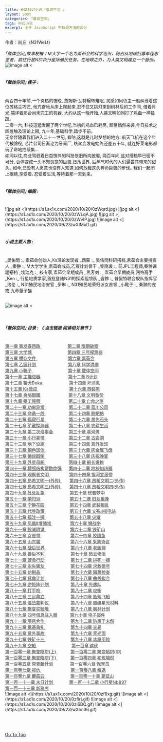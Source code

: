 ```yaml
---
title: 长篇科幻小说 ｢载体空间 ｣
layout: post
categories: ｢载体空间｣
tags: 科幻小说
excerpt: 关于 JavaScript 中数组方法的区分
---
```

作者：尚丘（N31WeLt）    
<br>
*｢载体空间｣故事梗概：M大学一个名为素茹会的科学组织，秘密从地球招募单程志愿者，前往行星N31执行星际殖民任务，在地球之外，为人类文明建立一个备份。*
![image alt <](https://s1.ax1x.com/2020/10/20/0zfPMQ.gif) 
<br>
<br>

##### ｢载体空间｣ 楔子 :
<br>
两百四十年前,一个炎热的夜晚,  
詹姆斯·瓦特辗转难眠,  
灵感如同债主一般纠缠着这位苏格兰巧匠,  
他亢奋地从床上爬起来,忍不住又挑灯来到树林后的工作间,  
借着月光,端详着那台尚未完工的机器,  
大约从这一晚开始,人类文明如同打了鸡血一样猛蹿｡  
<br>
二零一六,  
科技迅猛发展了两个世纪,当初的鸡血已耗尽,  
颓惫悄然来袭,今日技术之辉煌触及理论上限,  
九十年,基础科学,踏步不前｡  
<br>
无奈伴随着我们进入二十一世纪,  
看呐,这就是儿时梦想的地方:  
航天飞机在这个年代被除役,  
芯片公司日渐沦为牙膏厂,  
核聚变发电始终还差五十年,  
就连好莱电影都玩了命地拍续集…  
<br>
如同以往,商业驾驭着日益憔悴的科技依旧所向披靡,  
两百年间,这对搭档早已密不可分,  
合体变成一头不知饥饱的巨兽,扫荡世界,  
后蒸气时代的人们遍尝其带来的甜头｡  
如今,已没有人愿意也没有人知道,如何放缓这头奔命巨兽的步伐｡  
我们一起闭上眼睛,享受着､忍受着生活,等待着那一天到来｡
<br>
<br>

##### ｢载体空间｣ 插图 :
<br>
![jpg alt <](https://s1.ax1x.com/2020/10/20/0zWqrd.jpg) 
![jpg alt <](https://s1.ax1x.com/2020/10/20/0zWLqA.jpg) 
![jpg alt >](https://s1.ax1x.com/2020/10/20/0zWvIP.jpg)
![image alt <](https://s1.ax1x.com/2020/09/23/wXIMuD.gif) 
<br>
<br>
  
##### 小说主要人物 :
<br>
_吴佑問 :_ 素茹会创始人,Ks理论发现者  
_西蒙 :_ 吴佑問科研搭档,素茹会主要捐资人  
_秦翀 :_ M大学学生,素茹会成员,乙宸计划骨干  
_黎晓瑗 :_ 前JPL工程师,秦翀课题搭档  
_埃瑞克 :_ 核专家,素茹会早期成员  
_黑客刘 :_ 素茹会早期成员,网络高手  
_Ken :_ 行星地质学家,首批登陆N31的探索组领队  
_睿銝 :_ 普里特联合舰队指挥官  
_洛伦 :_ N31殖民地治安官  
_伊琳 :_ N31殖民地荣归派女首领  
_小靴子 :_ 秦翀的宠物,九命量子猫
<br>
<br>

![image alt <](https://s1.ax1x.com/2020/10/04/0JAFR1.gif)   
<br>
<br>

##### ｢载体空间｣ 目录 : *〘 点击链接 阅读相关章节 〙*
<br>
<a style="color:#777777;" href="carrier_space_chapter_1.html" target="_blank"> <b>第一章    事发春西路</b> <span style="padding-left:86px;">
<a style="color:#777777;" href="carrier_space_chapter_2.html" target="_blank"> <b>第二章    限期破案</b> </a><br>
<a style="color:#777777;" href="carrier_space_chapter_3.html" target="_blank"> <b>第三章    大学城</b> <span style="padding-left:114px;">
<a style="color:#777777;" href="carrier_space_chapter_4.html" target="_blank"> <b>第四章    三号探测器</b> </a><br>
<a style="color:#777777;" href="carrier_space_chapter_5.html" target="_blank"> <b>第五章    缓存文件</b> <span style="padding-left:101px;">
<a style="color:#777777;" href="carrier_space_chapter_6.html" target="_blank"> <b>第六章    素茹会</b> </a><br>
<a style="color:#777777;" href="carrier_space_chapter_7.html" target="_blank"> <b>第七章    乙宸计划</b> <span style="padding-left:101px;">
<a style="color:#777777;" href="carrier_space_chapter_8.html" target="_blank"> <b>第八章    科学讲座</b> </a><br>
<a style="color:#777777;" href="carrier_space_chapter_9.html" target="_blank"> <b>第九章    小靴子</b> <span style="padding-left:115px;">
<a style="color:#777777;" href="carrier_space_chapter_10.html" target="_blank"> <b>第十章    载体空间</b> </a><br>
<a style="color:#777777;" href="carrier_space_chapter_11.html" target="_blank"> <b>第十一章    主推进器</b> <span style="padding-left:88px;">
<a style="color:#777777;" href="carrier_space_chapter_12.html" target="_blank"> <b>第十二章    B计划</b> </a><br>
<a style="color:#777777;" href="carrier_space_chapter_13.html" target="_blank"> <b>第十三章    警犬Doka</b> <span style="padding-left:84px;">
<a style="color:#777777;" href="carrier_space_chapter_14.html" target="_blank"> <b>第十四章    坏消息</b> </a><br>
<a style="color:#777777;" href="carrier_space_chapter_15.html" target="_blank"> <b>第十五章    Ks效应</b> <span style="padding-left:101px;">
<a style="color:#777777;" href="carrier_space_chapter_16.html" target="_blank"> <b>第十六章    西装男</b> </a><br>
<a style="color:#777777;" href="carrier_space_chapter_17.html" target="_blank"> <b>第十七章    身陷囹圄</b> <span style="padding-left:89px;">
<a style="color:#777777;" href="carrier_space_chapter_18.html" target="_blank"> <b>第十八章    文明备份</b> </a><br>
<a style="color:#777777;" href="carrier_space_chapter_19.html" target="_blank"> <b>第十九章    秦工程师</b> <span style="padding-left:89px;">
<a style="color:#777777;" href="carrier_space_chapter_20.html" target="_blank"> <b>第二十章    亡命之旅</b> </a><br>
<a style="color:#777777;" href="carrier_space_chapter_21.html" target="_blank"> <b>第二十一章    功率异常</b> <span style="padding-left:76px;">
<a style="color:#777777;" href="carrier_space_chapter_22.html" target="_blank"> <b>第二十二章    蓝川公司</b> </a><br>
<a style="color:#777777;" href="carrier_space_chapter_23.html" target="_blank"> <b>第二十三章    命悬一线</b> <span style="padding-left:76px;">
<a style="color:#777777;" href="carrier_space_chapter_24.html" target="_blank"> <b>第二十四章    剔蚆蛒</b> </a><br>
<a style="color:#777777;" href="carrier_space_chapter_25.html" target="_blank"> <b>第二十五章    孤寂行星</b> <span style="padding-left:76px;">
<a style="color:#777777;" href="carrier_space_chapter_26.html" target="_blank"> <b>第二十六章    黑色石头</b> </a><br>
<a style="color:#777777;" href="carrier_space_chapter_27.html" target="_blank"> <b>第二十七章    矿藏探测器</b> <span style="padding-left:62px;">
<a style="color:#777777;" href="carrier_space_chapter_28.html" target="_blank"> <b>第二十八章    农耕生活</b> </a><br>
<a style="color:#777777;" href="carrier_space_chapter_29.html" target="_blank"> <b>第二十九章    第二次理事会</b> <span style="padding-left:48px;">
<a style="color:#777777;" href="carrier_space_chapter_30.html" target="_blank"> <b>第三十章    星河湾</b> </a><br>
<a style="color:#777777;" href="carrier_space_chapter_31.html" target="_blank"> <b>第三十一章    小行星带</b> <span style="padding-left:76px;">
<a style="color:#777777;" href="carrier_space_chapter_32.html" target="_blank"> <b>第三十二章    古岩洞</b> </a><br>
<a style="color:#777777;" href="carrier_space_chapter_33.html" target="_blank"> <b>第三十三章    地下设施</b> <span style="padding-left:76px;">
<a style="color:#777777;" href="carrier_space_chapter_34.html" target="_blank"> <b>第三十四章    意外发现</b> </a><br>
<a style="color:#777777;" href="carrier_space_chapter_35.html" target="_blank"> <b>第三十五章    褐色球体</b> <span style="padding-left:76px;">
<a style="color:#777777;" href="carrier_space_chapter_36.html" target="_blank"> <b>第三十六章    灰金属飞盘</b> </a><br>
<a style="color:#777777;" href="carrier_space_chapter_37.html" target="_blank"> <b>第三十七章    循规蹈矩</b> <span style="padding-left:76px;">
<a style="color:#777777;" href="carrier_space_chapter_38.html" target="_blank"> <b>第三十八章    庆祝晚宴</b> </a><br>
<a style="color:#777777;" href="carrier_space_chapter_39.html" target="_blank"> <b>第三十九章    外星母船</b> <span style="padding-left:76px;">
<a style="color:#777777;" href="carrier_space_chapter_40.html" target="_blank"> <b>第四十章    船长睿銝</b> </a><br>
<a style="color:#777777;" href="carrier_space_chapter_41.html" target="_blank"> <b>第四十一章    精细结构常数炸弹</b> <span style="padding-left:20px;">
<a style="color:#777777;" href="carrier_space_chapter_42.html" target="_blank"> <b>第四十二章    地核加热器</b> </a><br>
<a style="color:#777777;" href="carrier_space_chapter_43.html" target="_blank"> <b>第四十三章    观察者文明</b> <span style="padding-left:63px;">
<a style="color:#777777;" href="carrier_space_chapter_44.html" target="_blank"> <b>第四十四章    银河宜居带</b> </a><br>
<a style="color:#777777;" href="carrier_space_chapter_45.html" target="_blank"> <b>第四十五章    昂希文明一(外传)</b> <span style="padding-left:26px;">
<a style="color:#777777;" href="carrier_space_chapter_46.html" target="_blank"> <b>第四十六章    昂希文明二(外传)</b> </a><br>
<a style="color:#777777;" href="carrier_space_chapter_47.html" target="_blank"> <b>第四十七章    昂希文明三(外传)</b> <span style="padding-left:26px;">
<a style="color:#777777;" href="carrier_space_chapter_48.html" target="_blank"> <b>第四十八章    昂希文明四(外传)</b> </a><br>
<a style="color:#777777;" href="carrier_space_chapter_49.html" target="_blank"> <b>第四十九章    处处乱象</b> <span style="padding-left:79px;">
<a style="color:#777777;" href="carrier_space_chapter_50.html" target="_blank"> <b>第五十章    恍若梦中</b> </a><br>
<a style="color:#777777;" href="carrier_space_chapter_51.html" target="_blank"> <b>第五十一章    荣归派</b> <span style="padding-left:93px;">
<a style="color:#777777;" href="carrier_space_chapter_52.html" target="_blank"> <b>第五十二章    旧友重逢</b> </a><br>
<a style="color:#777777;" href="carrier_space_chapter_53.html" target="_blank"> <b>第五十三章    宁静花园</b> <span style="padding-left:79px;">
<a style="color:#777777;" href="carrier_space_chapter_54.html" target="_blank"> <b>第五十四章    武装叛乱</b> </a><br>
<a style="color:#777777;" href="carrier_space_chapter_55.html" target="_blank"> <b>第五十五章    代养政策</b> <span style="padding-left:79px;">
<a style="color:#777777;" href="carrier_space_chapter_56.html" target="_blank"> <b>第五十六章    文殊II核电站</b> </a><br>
<a style="color:#777777;" href="carrier_space_chapter_57.html" target="_blank"> <b>第五十七章    孤注一掷</b> <span style="padding-left:79px;">
<a style="color:#777777;" href="carrier_space_chapter_58.html" target="_blank"> <b>第五十八章    灾难</b> </a><br>
<a style="color:#777777;" href="carrier_space_chapter_59.html" target="_blank"> <b>第五十九章    凤凰II增殖堆</b> <span style="padding-left:58px;">
<a style="color:#777777;" href="carrier_space_chapter_60.html" target="_blank"> <b>第六十章    锎战争</b> </a><br>
<a style="color:#777777;" href="carrier_space_chapter_61.html" target="_blank"> <b>第六十一章    投诚阴谋</b> <span style="padding-left:80px;">
<a style="color:#777777;" href="carrier_space_chapter_62.html" target="_blank"> <b>第六十二章    铁矿山</b> </a><br>
<a style="color:#777777;" href="carrier_space_chapter_63.html" target="_blank"> <b>第六十三章    女首领</b> <span style="padding-left:95px;">
<a style="color:#777777;" href="carrier_space_chapter_64.html" target="_blank"> <b>第六十四章    胶团鱼</b> </a><br>
<a style="color:#777777;" href="carrier_space_chapter_65.html" target="_blank"> <b>第六十五章    山东猫</b> <span style="padding-left:95px;">
<a style="color:#777777;" href="carrier_space_chapter_66.html" target="_blank"> <b>第六十六章    采集协议</b> </a><br>
<a style="color:#777777;" href="carrier_space_chapter_67.html" target="_blank"> <b>第六十七章    战后世界</b> <span style="padding-left:82px;">
<a style="color:#777777;" href="carrier_space_chapter_68.html" target="_blank"> <b>第六十八章    老画师</b> </a><br>
<a style="color:#777777;" href="carrier_space_chapter_69.html" target="_blank"> <b>第六十九章    善后不利</b> <span style="padding-left:82px;">
<a style="color:#777777;" href="carrier_space_chapter_70.html" target="_blank"> <b>第七十章    愁云惨淡</b> </a><br>
<a style="color:#777777;" href="carrier_space_chapter_71.html" target="_blank"> <b>第七十一章    营救行动</b> <span style="padding-left:82px;">
<a style="color:#777777;" href="carrier_space_chapter_72.html" target="_blank"> <b>第七十二章    拼死一搏</b> </a><br>
<a style="color:#777777;" href="carrier_space_chapter_73.html" target="_blank"> <b>第七十三章    永失挚友</b> <span style="padding-left:82px;">
<a style="color:#777777;" href="carrier_space_chapter_74.html" target="_blank"> <b>第七十四章    求救信号</b> </a><br>
<a style="color:#777777;" href="carrier_space_chapter_75.html" target="_blank"> <b>第七十五章    仿制品</b> <span style="padding-left:96px;">
<a style="color:#777777;" href="carrier_space_chapter_76.html" target="_blank"> <b>第七十六章    隔离检查</b> </a><br>
<a style="color:#777777;" href="carrier_space_chapter_77.html" target="_blank"> <b>第七十七章    拯救计划</b> <span style="padding-left:82px;">
<a style="color:#777777;" href="carrier_space_chapter_78.html" target="_blank"> <b>第七十八章    曲线拟合</b> </a><br>
<a style="color:#777777;" href="carrier_space_chapter_79.html" target="_blank"> <b>第七十九章   逆矩阵计划</b> <span style="padding-left:68px;">
<a style="color:#777777;" href="carrier_space_chapter_80.html" target="_blank"> <b>第八十章    先遣队</b> </a><br>
<a style="color:#777777;" href="carrier_space_chapter_81.html" target="_blank"> <b>第八十一章    打手枪</b> <span style="padding-left:96px;">
<a style="color:#777777;" href="carrier_space_chapter_82.html" target="_blank"> <b>第八十二章    权衡</b> </a><br>
<a style="color:#777777;" href="carrier_space_chapter_83.html" target="_blank"> <b>第八十三章    三足鼎立</b> <span style="padding-left:82px;">
<a style="color:#777777;" href="carrier_space_chapter_84.html" target="_blank"> <b>第八十四章    坠落飞船</b> </a><br>
<a style="color:#777777;" href="carrier_space_chapter_85.html" target="_blank"> <b>第八十五章    温法裁判仪</b> <span style="padding-left:68px;">
<a style="color:#777777;" href="carrier_space_chapter_86.html" target="_blank"> <b>第八十六章    超级星光材料</b> </a><br>
<a style="color:#777777;" href="carrier_space_chapter_87.html" target="_blank"> <b>第八十七章    聚变实验堆</b> <span style="padding-left:68px;">
<a style="color:#777777;" href="carrier_space_chapter_88.html" target="_blank"> <b>第八十八章    枫林计划</b> </a><br>
<a style="color:#777777;" href="carrier_space_chapter_89.html" target="_blank"> <b>第八十九章    四号信息注入器</b> <span style="padding-left:38px;">
<a style="color:#777777;" href="carrier_space_chapter_90.html" target="_blank"> <b>第九十章    电子邮件</b> </a><br>
<a style="color:#777777;" href="carrier_space_chapter_91.html" target="_blank"> <b>第九十一章    项目合作</b> <span style="padding-left:82px;">
<a style="color:#777777;" href="carrier_space_chapter_92.html" target="_blank"> <b>第九十二章    防患于未然</b> </a><br>
<a style="color:#777777;" href="carrier_space_chapter_93.html" target="_blank"> <b>第九十三章    奠基典礼</b> <span style="padding-left:82px;">
<a style="color:#777777;" href="carrier_space_chapter_94.html" target="_blank"> <b>第九十四章    交易</b> </a><br>
<a style="color:#777777;" href="carrier_space_chapter_95.html" target="_blank"> <b>第九十五章    意外事故</b> <span style="padding-left:82px;">
<a style="color:#777777;" href="carrier_space_chapter_96.html" target="_blank"> <b>第九十六章    背光面</b> </a><br>
<a style="color:#777777;" href="carrier_space_chapter_97.html" target="_blank"> <b>第九十七章    铁矿十三</b> <span style="padding-left:82px;">
<a style="color:#777777;" href="carrier_space_chapter_98.html" target="_blank"> <b>第九十八章    冰原历险</b> </a><br>
<a style="color:#777777;" href="carrier_space_chapter_99.html" target="_blank"> <b>第九十九章    空船</b> <span style="padding-left:113px;">
<a style="color:#777777;" href="carrier_space_chapter_100.html" target="_blank"> <b>第一百章    遮伏</b> </a><br>
<a style="color:#777777;" href="carrier_space_chapter_101.html" target="_blank"> <b>第一百零一章    聚变陷阱(上)</b> <span style="padding-left:43px;">
<a style="color:#777777;" href="carrier_space_chapter_102.html" target="_blank"> <b>第一百零二章    聚变陷阱(中)</b> </a><br>
<a style="color:#777777;" href="carrier_space_chapter_103.html" target="_blank"> <b>第一百零三章    聚变陷阱(下)</b> <span style="padding-left:43px;">
<a style="color:#777777;" href="carrier_space_chapter_104.html" target="_blank"> <b>第一百零四章    初现端倪</b> </a><br>
<a style="color:#777777;" href="carrier_space_chapter_105.html" target="_blank"> <b>第一百零五章    常青藤计划</b> <span style="padding-left:52px;">
<a style="color:#777777;" href="carrier_space_chapter_106.html" target="_blank"> <b>第一百零六章    保育员</b> </a><br>
<a style="color:#777777;" href="carrier_space_chapter_107.html" target="_blank"> <b>第一百零七章    报仇</b> <span style="padding-left:96px;">
<a style="color:#777777;" href="carrier_space_chapter_108.html" target="_blank"> <b>第一百零八章    撤退</b> </a><br>
<a style="color:#777777;" href="carrier_space_chapter_109.html" target="_blank"> <b>第一百零九章    蘑菇云</b> <span style="padding-left:81px;">
<a style="color:#777777;" href="carrier_space_chapter_110.html" target="_blank"> <b>第一百零一十章    夏延山</b> </a><br>
<a style="color:#777777;" href="carrier_space_chapter_111.html" target="_blank"> <b>第一百一十一章    末日计划</b> <span style="padding-left:49px;">
<a style="color:#777777;" href="carrier_space_chapter_112.html" target="_blank"> <b>第一百一十二章    小行星Nb897</b> </a><br>
<a style="color:#777777;" href="carrier_space_chapter_113.html" target="_blank"> <b>第一百一十三章    新秩序</b> </a><br>
![image alt <](https://s1.ax1x.com/2020/10/20/0zf9xg.gif) 
![image alt <](https://s1.ax1x.com/2020/10/20/0zfirj.gif) 
![image alt <](https://s1.ax1x.com/2020/10/20/0zI6BQ.gif) 
![image alt <](https://s1.ax1x.com/2020/09/23/wXIm36.gif)
<br>
<br>
<br>
<br>
  
[Go To Top](#top)
